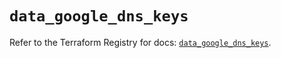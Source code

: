 # `data_google_dns_keys`

Refer to the Terraform Registry for docs: [`data_google_dns_keys`](https://registry.terraform.io/providers/hashicorp/google-beta/6.48.0/docs/data-sources/google_dns_keys).
